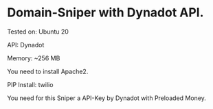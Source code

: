 # Domain-Sniper with Dynadot API.

Tested on: Ubuntu 20

API: Dynadot

Memory: ~256 MB

You need to install Apache2.

PIP Install:
twilio




You need for this Sniper a API-Key by Dynadot with Preloaded Money.
